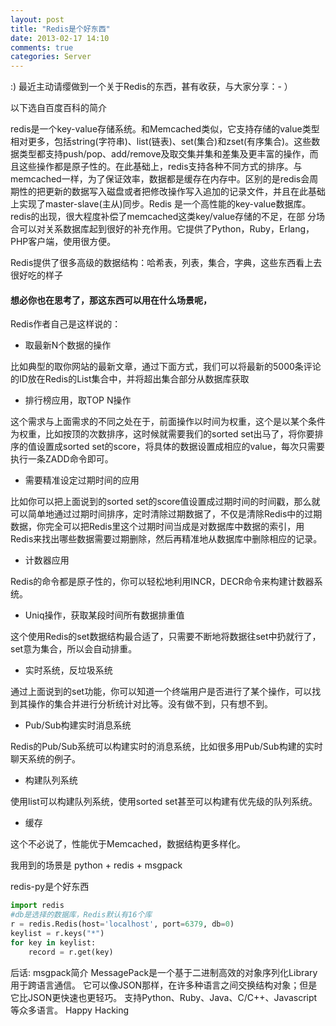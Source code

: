 ```yaml
---
layout: post
title: "Redis是个好东西"
date: 2013-02-17 14:10
comments: true
categories: Server
---
```

 :) 最近主动请缨做到一个关于Redis的东西，甚有收获，与大家分享：- ）

 以下选自百度百科的简介

redis是一个key-value存储系统。和Memcached类似，它支持存储的value类型相对更多，包括string(字符串)、list(链表)、set(集合)和zset(有序集合)。这些数据类型都支持push/pop、add/remove及取交集并集和差集及更丰富的操作，而且这些操作都是原子性的。在此基础上，redis支持各种不同方式的排序。与memcached一样，为了保证效率，数据都是缓存在内存中。区别的是redis会周期性的把更新的数据写入磁盘或者把修改操作写入追加的记录文件，并且在此基础上实现了master-slave(主从)同步。Redis 是一个高性能的key-value数据库。 redis的出现，很大程度补偿了memcached这类key/value存储的不足，在部 分场合可以对关系数据库起到很好的补充作用。它提供了Python，Ruby，Erlang，PHP客户端，使用很方便。

Redis提供了很多高级的数据结构：哈希表，列表，集合，字典，这些东西看上去很好吃的样子

#### 想必你也在思考了，那这东西可以用在什么场景呢，

Redis作者自己是这样说的：
+ 取最新N个数据的操作

比如典型的取你网站的最新文章，通过下面方式，我们可以将最新的5000条评论的ID放在Redis的List集合中，并将超出集合部分从数据库获取

+ 排行榜应用，取TOP N操作

这个需求与上面需求的不同之处在于，前面操作以时间为权重，这个是以某个条件为权重，比如按顶的次数排序，这时候就需要我们的sorted set出马了，将你要排序的值设置成sorted set的score，将具体的数据设置成相应的value，每次只需要执行一条ZADD命令即可。

+ 需要精准设定过期时间的应用

比如你可以把上面说到的sorted set的score值设置成过期时间的时间戳，那么就可以简单地通过过期时间排序，定时清除过期数据了，不仅是清除Redis中的过期数据，你完全可以把Redis里这个过期时间当成是对数据库中数据的索引，用Redis来找出哪些数据需要过期删除，然后再精准地从数据库中删除相应的记录。

+ 计数器应用

Redis的命令都是原子性的，你可以轻松地利用INCR，DECR命令来构建计数器系统。

+ Uniq操作，获取某段时间所有数据排重值

这个使用Redis的set数据结构最合适了，只需要不断地将数据往set中扔就行了，set意为集合，所以会自动排重。

+ 实时系统，反垃圾系统

通过上面说到的set功能，你可以知道一个终端用户是否进行了某个操作，可以找到其操作的集合并进行分析统计对比等。没有做不到，只有想不到。

+ Pub/Sub构建实时消息系统

Redis的Pub/Sub系统可以构建实时的消息系统，比如很多用Pub/Sub构建的实时聊天系统的例子。

+ 构建队列系统

使用list可以构建队列系统，使用sorted set甚至可以构建有优先级的队列系统。

+ 缓存

这个不必说了，性能优于Memcached，数据结构更多样化。

我用到的场景是
python + redis + msgpack

redis-py是个好东西

```python
import redis
#db是选择的数据库，Redis默认有16个库
r = redis.Redis(host='localhost', port=6379, db=0)
keylist = r.keys("*")
for key in keylist:
    record = r.get(key)
```

后话:
msgpack简介
MessagePack是一个基于二进制高效的对象序列化Library用于跨语言通信。
它可以像JSON那样，在许多种语言之间交换结构对象；但是它比JSON更快速也更轻巧。
支持Python、Ruby、Java、C/C++、Javascript等众多语言。
Happy Hacking
